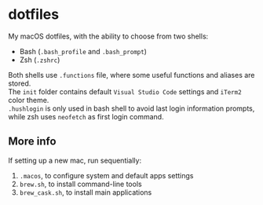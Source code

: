 # dotfiles
My macOS dotfiles, with the ability to choose from two shells:
* Bash (`.bash_profile` and `.bash_prompt`)
* Zsh (`.zshrc`)

Both shells use `.functions` file, where some useful functions and aliases
are stored.\
The `init` folder contains default `Visual Studio Code` settings and
`iTerm2` color theme.\
`.hushlogin` is only used in bash shell to avoid last login information prompts,
while zsh uses `neofetch` as first login command. 

## More info
If setting up a new mac, run sequentially:
1. `.macos`, to configure system and default apps settings
2. `brew.sh`, to install command-line tools
3. `brew_cask.sh`, to install main applications

